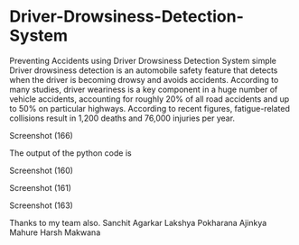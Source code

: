 # Driver-Drowsiness-Detection-System
Preventing Accidents using Driver Drowsiness Detection System
simple
Driver drowsiness detection is an automobile safety feature that detects when the driver is becoming drowsy and avoids accidents. According to many studies, driver weariness is a key component in a huge number of vehicle accidents, accounting for roughly 20% of all road accidents and up to 50% on particular highways. According to recent figures, fatigue-related collisions result in 1,200 deaths and 76,000 injuries per year.

Screenshot (166)

The output of the python code is

Screenshot (160)

Screenshot (161)

Screenshot (163)

Thanks to my team also. Sanchit Agarkar Lakshya Pokharana Ajinkya Mahure Harsh Makwana
